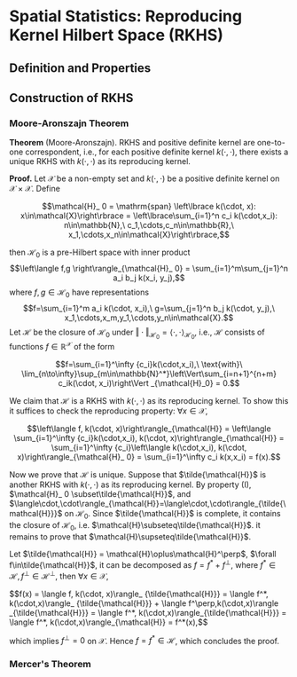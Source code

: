 # Spatial Statistics: Reproducing Kernel Hilbert Space (RKHS)
## Definition and Properties

## Construction of RKHS
### Moore-Aronszajn Theorem
**Theorem** (Moore-Aronszajn). RKHS and positive definite kernel are one-to-one correspondent, i.e., for each positive definite kernel $k(\cdot,\cdot)$, there exists a unique RKHS with $k(\cdot,\cdot)$ as its reproducing kernel.

**Proof.** Let $\mathcal{X}$ be a non-empty set and $k(\cdot,\cdot)$ be a positive definite kernel on $\mathcal{X}\times\mathcal{X}$. Define

$$\mathcal{H}_ 0 = \mathrm{span} \left\lbrace k(\cdot, x): x\in\mathcal{X}\right\rbrace = \left\lbrace\sum_{i=1}^n c_i k(\cdot,x_i): n\in\mathbb{N},\ c_1,\cdots,c_n\in\mathbb{R},\ x_1,\cdots,x_n\in\mathcal{X}\right\rbrace,$$

then $\mathcal{H}_ 0$ is a pre-Hilbert space with inner product
$$\left\langle f,g \right\rangle_{\mathcal{H}_ 0} = \sum_{i=1}^m\sum_{j=1}^n a_i b_j k(x_i, y_j),$$
where $f,g\in\mathcal{H}_ 0$ have representations
$$f=\sum_{i=1}^m a_i k(\cdot, x_i),\ g=\sum_{j=1}^n b_j k(\cdot, y_j),\ x_1,\cdots,x_m,y_1,\cdots,y_n\in\mathcal{X}.$$
Let $\mathcal{H}$ be the closure of $\mathcal{H}_0$ under $\Vert\cdot\Vert _{\mathcal{H}_0} = \langle\cdot,\cdot\rangle _{\mathcal{H}_0}$, i.e., $\mathcal{H}$ consists of functions $f\in\mathbb{R}^\mathcal{X}$ of the form

$$f=\sum_{i=1}^\infty {c_i}k(\cdot,x_i),\ \text{with}\ \lim_{n\to\infty}\sup_{m\in\mathbb{N}^*}\left\Vert\sum_{i=n+1}^{n+m} c_ik(\cdot, x_i)\right\Vert _{\mathcal{H}_0} = 0.$$

We claim that $\mathcal{H}$ is a RKHS with $k(\cdot,\cdot)$ as its reproducing kernel. To show this it suffices to check the reproducing property: $\forall x \in\mathcal{X}$,

$$\left\langle f, k(\cdot, x)\right\rangle_{\mathcal{H}} = \left\langle \sum_{i=1}^\infty {c_i}k(\cdot,x_i), k(\cdot, x)\right\rangle_{\mathcal{H}} = \sum_{i=1}^\infty {c_i}\left\langle k(\cdot,x_i), k(\cdot, x)\right\rangle_{\mathcal{H}_ 0} = \sum_{i=1}^\infty c_i k(x,x_i) = f(x).$$

Now we prove that $\mathcal{H}$ is unique. Suppose that $\tilde{\mathcal{H}}$ is another RKHS with $k(\cdot,\cdot)$ as its reproducing kernel. By property (I), $\mathcal{H}_ 0 \subset\tilde{\mathcal{H}}$, and $\langle\cdot,\cdot\rangle_{\mathcal{H}}=\langle\cdot,\cdot\rangle_{\tilde{\mathcal{H}}}$ on $\mathcal{H}_0$. Since $\tilde{\mathcal{H}}$ is complete, it contains the closure of $\mathcal{H}_0$, i.e. $\mathcal{H}\subseteq\tilde{\mathcal{H}}$. it remains to prove that $\mathcal{H}\supseteq\tilde{\mathcal{H}}$.

Let $\tilde{\mathcal{H}} = \mathcal{H}\oplus\mathcal{H}^\perp$, $\forall f\in\tilde{\mathcal{H}}$, it can be decomposed as $f=f^* + f^\perp$, where $f^*\in\mathcal{H},f^\perp\in\mathcal{H}^\perp$, then $\forall x\in\mathcal{X}$,

<p>
$$f(x) = \langle f, k(\cdot, x)\rangle_ {\tilde{\mathcal{H}}} = \langle f^*, k(\cdot,x)\rangle_ {\tilde{\mathcal{H}}} + \langle f^\perp,k(\cdot,x)\rangle _{\tilde{\mathcal{H}}} = \langle f^*, k(\cdot,x)\rangle_{\tilde{\mathcal{H}}} = \langle f^*, k(\cdot,x)\rangle_{\mathcal{H}} = f^*(x),$$
</p>

which implies $f^\perp = 0$ on $\mathcal{X}$. Hence $f=f^*\in\mathcal{H}$, which concludes the proof.

### Mercer's Theorem



